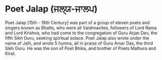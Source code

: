 # Poet Jalap (ਜਲ੍ਯ-ਜਾਲਪ)

Poet Jalap [15th - 16th Century] was part of a group of eleven poets and singers known as Bhatts, who were all Vaishnavites, followers of Lord Rama and Lord Krishna, who had come to the congregation of Guru Arjan Dev, the fifth Sikh Guru, seeking spiritual solace. Poet Jalap also wrote under the name of Jalh, and wrote 5 hymns, all in praise of Guru Amar Das, the third Sikh Guru. He was the son of Poet Bhika, and brother of Poets Mathura and Kirat.
